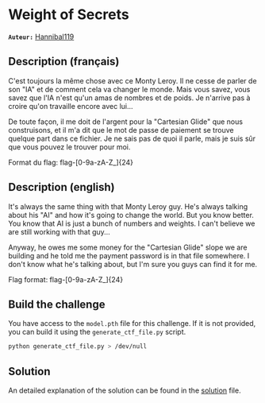 # Weight of Secrets

**`Auteur:`** [Hannibal119](https://github.com/armandBriere)

## Description (français)

C'est toujours la même chose avec ce Monty Leroy. Il ne cesse de parler de son "IA" et de comment cela va changer le monde. Mais vous savez, vous savez que l'IA n'est qu'un amas de nombres et de poids. Je n'arrive pas à croire qu'on travaille encore avec lui...

De toute façon, il me doit de l'argent pour la "Cartesian Glide" que nous construisons, et il m'a dit que le mot de passe de paiement se trouve quelque part dans ce fichier. Je ne sais pas de quoi il parle, mais je suis sûr que vous pouvez le trouver pour moi.

Format du flag: flag-[0-9a-zA-Z_]{24}

## Description (english)

It's always the same thing with that Monty Leroy guy. He's always talking about his "AI" and how it's going to change the world. But you know better. You know that AI is just a bunch of numbers and weights. I can't believe we are still working with that guy...

Anyway, he owes me some money for the "Cartesian Glide" slope we are building and he told me the payment password is in that file somewhere. I don't know what he's talking about, but I'm sure you guys can find it for me.

Flag format: flag-[0-9a-zA-Z_]{24}

## Build the challenge

You have access to the `model.pth` file for this challenge. If it is not provided, you can build it using the `generate_ctf_file.py` script.

```bash
python generate_ctf_file.py > /dev/null
```

## Solution

An detailed explanation of the solution can be found in the [solution](./solution/README.md) file.
